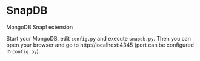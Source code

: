 SnapDB
======

MongoDB Snap! extension

Start your MongoDB, edit `config.py` and execute `snapdb.py`. Then you can open your browser and go to http://localhost:4345 (port can be configured in `config.py`).
